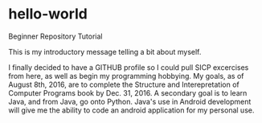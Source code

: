 # hello-world
Beginner Repository Tutorial

This is my introductory message telling a bit about myself. 

I finally decided to have a GITHUB profile so I could pull SICP excercises from here, as well as begin my programming hobbying.
My goals, as of August 8th, 2016, are to complete the Structure and Interepretation of Computer Programs book by Dec. 31, 2016. 
A secondary goal is to learn Java, and from Java, go onto Python. Java's use in Android development will give me the ability to code an android application for my personal use. 


